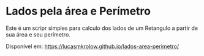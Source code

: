 # Lados pela área e Perímetro

Este é um scripr simples para calculo dos lados de um Retangulo a partir de sua área e seu perímetro.

Disponível em: https://lucasmkrolow.github.io/lados-area-perimetro/
